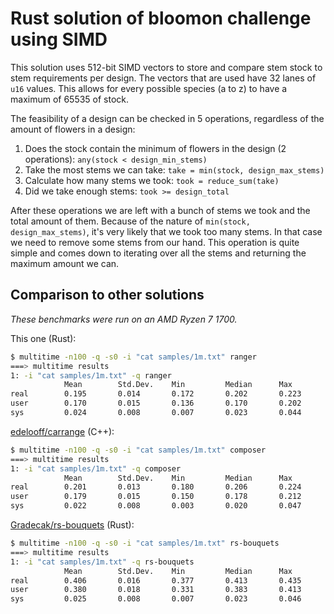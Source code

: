 # Rust solution of bloomon challenge using SIMD

This solution uses 512-bit SIMD vectors to store and compare stem stock to stem
requirements per design. The vectors that are used have 32 lanes of `u16` values. This
allows for every possible species (a to z) to have a maximum of 65535 of stock.

The feasibility of a design can be checked in 5 operations, regardless of the amount of
flowers in a design:

1. Does the stock contain the minimum of flowers in the design (2 operations): `any(stock < design_min_stems)`
2. Take the most stems we can take: `take = min(stock, design_max_stems)`
3. Calculate how many stems we took: `took = reduce_sum(take)`
4. Did we take enough stems: `took >= design_total`

After these operations we are left with a bunch of stems we took and the total amount
of them. Because of the nature of `min(stock, design_max_stems)`, it's very likely that
we took too many stems. In that case we need to remove some stems from our hand. This
operation is quite simple and comes down to iterating over all the stems and returning
the maximum amount we can.

## Comparison to other solutions

*These benchmarks were run on an AMD Ryzen 7 1700.*

This one (Rust):

```bash
$ multitime -n100 -q -s0 -i "cat samples/1m.txt" ranger
===> multitime results
1: -i "cat samples/1m.txt" -q ranger
            Mean        Std.Dev.    Min         Median      Max
real        0.195       0.014       0.172       0.202       0.223
user        0.170       0.015       0.136       0.170       0.202
sys         0.024       0.008       0.007       0.023       0.044
```

[edelooff/carrange](https://github.com/edelooff/carrange) (C++):

```bash
$ multitime -n100 -q -s0 -i "cat samples/1m.txt" composer
===> multitime results
1: -i "cat samples/1m.txt" -q composer
            Mean        Std.Dev.    Min         Median      Max
real        0.201       0.013       0.180       0.206       0.224
user        0.179       0.015       0.150       0.178       0.212
sys         0.022       0.008       0.003       0.020       0.047
```

[Gradecak/rs-bouquets](https://github.com/Gradecak/rs-bouquets) (Rust):

```bash
$ multitime -n100 -q -s0 -i "cat samples/1m.txt" rs-bouquets
===> multitime results
1: -i "cat samples/1m.txt" -q rs-bouquets
            Mean        Std.Dev.    Min         Median      Max
real        0.406       0.016       0.377       0.413       0.435
user        0.380       0.018       0.331       0.383       0.413
sys         0.025       0.008       0.007       0.023       0.046
```
